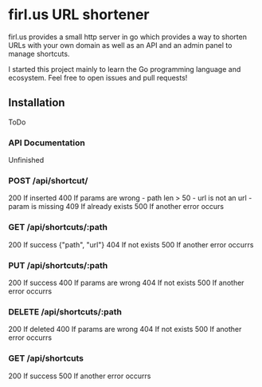 # firl.us URL shortener
firl.us provides a small http server in go which provides a way to shorten URLs with your own domain as well as an API and an admin panel to manage shortcuts.

I started this project mainly to learn the Go programming language and ecosystem.
Feel free to open issues and pull requests!

## Installation
ToDo

### API Documentation
Unfinished

### POST /api/shortcut/
200 If inserted
400 If params are wrong
    - path len > 50
    - url is not an url
    - param is missing
409 If already exists
500 If another error occurs

### GET /api/shortcuts/:path
200 If success {"path", "url"}
404 If not exists
500 If another error occurrs

### PUT /api/shortcuts/:path
200 If success
400 If params are wrong
404 If not exists
500 If another error occurrs

### DELETE /api/shortcuts/:path
200 If deleted 
400 If params are wrong
404 If not exists
500 If another error occurrs

### GET /api/shortcuts
200 If success
500 If another error occurrs
